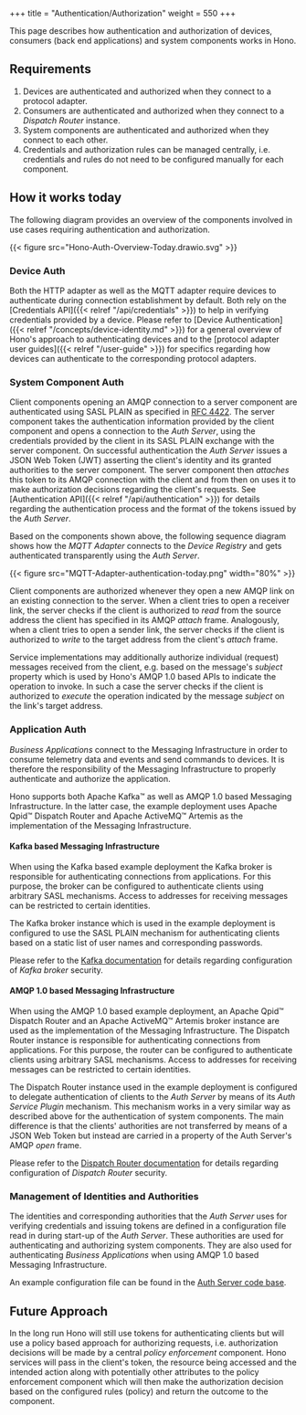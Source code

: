 +++
title = "Authentication/Authorization"
weight = 550
+++

This page describes how authentication and authorization of devices, consumers (back end applications) and system
components works in Hono.
<!--more-->

## Requirements

1. Devices are authenticated and authorized when they connect to a protocol adapter.
1. Consumers are authenticated and authorized when they connect to a *Dispatch Router* instance.
1. System components are authenticated and authorized when they connect to each other.
1. Credentials and authorization rules can be managed centrally, i.e. credentials and rules do not need to be
   configured manually for each component.

## How it works today

The following diagram provides an overview of the components involved in use cases requiring authentication and
authorization.

{{< figure src="Hono-Auth-Overview-Today.drawio.svg" >}}

### Device Auth

Both the HTTP adapter as well as the MQTT adapter require devices to authenticate during connection establishment by
default. Both rely on the [Credentials API]({{< relref "/api/credentials" >}}) to help in verifying credentials
provided by a device. Please refer to [Device Authentication]({{< relref "/concepts/device-identity.md" >}}) for a
general overview of Hono's approach to authenticating devices and to the
[protocol adapter user guides]({{< relref "/user-guide" >}}) for specifics regarding how devices can authenticate to
the corresponding protocol adapters.

### System Component Auth

Client components opening an AMQP connection to a server component are authenticated using SASL PLAIN as specified in
[RFC 4422](https://tools.ietf.org/html/rfc4422). The server component takes the authentication information provided by
the client component and opens a connection to the *Auth Server*, using the credentials provided by the client in its
SASL PLAIN exchange with the server component. On successful authentication the *Auth Server* issues a JSON Web Token
(JWT) asserting the client's identity and its granted authorities to the server component. The server component then
*attaches* this token to its AMQP connection with the client and from then on uses it to make authorization decisions
regarding the client's requests. See [Authentication API]({{< relref "/api/authentication" >}}) for details regarding
the authentication process and the format of the tokens issued by the *Auth Server*.

Based on the components shown above, the following sequence diagram shows how the *MQTT Adapter* connects to the
*Device Registry* and gets authenticated transparently using the *Auth Server*.

{{< figure src="MQTT-Adapter-authentication-today.png" width="80%" >}}

Client components are authorized whenever they open a new AMQP link on an existing connection to the server. When a
client tries to open a receiver link, the server checks if the client is authorized to *read* from the source address
the client has specified in its AMQP *attach* frame. Analogously, when a client tries to open a sender link, the server
checks if the client is authorized to *write* to the target address from the client's *attach* frame.

Service implementations may additionally authorize individual (request) messages received from the client, e.g. based
on the message's *subject* property which is used by Hono's AMQP 1.0 based APIs to indicate the operation to invoke.
In such a case the server checks if the client is authorized to *execute* the operation indicated by the message
*subject* on the link's target address.

### Application Auth

*Business Applications* connect to the Messaging Infrastructure in order to consume telemetry data and events and send
commands to devices. It is therefore the responsibility of the Messaging Infrastructure to properly authenticate and
authorize the application.

Hono supports both Apache Kafka&trade; as well as AMQP 1.0 based Messaging Infrastructure. In the latter case, the
example deployment uses Apache Qpid&trade; Dispatch Router and Apache ActiveMQ&trade; Artemis as the implementation of
the Messaging Infrastructure.

#### Kafka based Messaging Infrastructure

When using the Kafka based example deployment the Kafka broker is responsible for authenticating connections from
applications. For this purpose, the broker can be configured to authenticate clients using arbitrary SASL mechanisms.
Access to addresses for receiving messages can be restricted to certain identities.

The Kafka broker instance which is used in the example deployment is configured to use the SASL PLAIN mechanism for
authenticating clients based on a static list of user names and corresponding passwords.

Please refer to the [Kafka documentation](https://kafka.apache.org/documentation/#security) for details regarding
configuration of *Kafka broker* security.

#### AMQP 1.0 based Messaging Infrastructure

When using the AMQP 1.0 based example deployment, an Apache Qpid&trade; Dispatch Router and an Apache ActiveMQ&trade;
Artemis broker instance are used as the implementation of the Messaging Infrastructure. The Dispatch Router instance
is responsible for authenticating connections from applications. For this purpose, the router can be configured to
authenticate clients using arbitrary SASL mechanisms. Access to addresses for receiving messages can be restricted
to certain identities.

The Dispatch Router instance used in the example deployment is configured to delegate authentication of
clients to the *Auth Server* by means of its *Auth Service Plugin* mechanism. This mechanism works in a very similar
way as described above for the authentication of system components. The main difference is that the clients'
authorities are not transferred by means of a JSON Web Token but instead are carried in a property of the Auth Server's
AMQP *open* frame.

Please refer to the [Dispatch Router documentation](https://qpid.apache.org/components/dispatch-router/index.html) for
details regarding configuration of *Dispatch Router* security.

### Management of Identities and Authorities

The identities and corresponding authorities that the *Auth Server* uses for verifying credentials and issuing tokens
are defined in a configuration file read in during start-up of the *Auth Server*. These authorities are used for
authenticating and authorizing system components. They are also used for authenticating *Business Applications* when
using AMQP 1.0 based Messaging Infrastructure.

An example configuration file can be found in the [Auth Server code base](https://github.com/eclipse/hono/blob/master/services/auth-base/src/test/resources/authentication-service-test-permissions.json).

## Future Approach

In the long run Hono will still use tokens for authenticating clients but will use a policy based approach for
authorizing requests, i.e. authorization decisions will be made by a central *policy enforcement* component.
Hono services will pass in the client's token, the resource being accessed and the intended action along with
potentially other attributes to the policy enforcement component which will then make the authorization decision
based on the configured rules (policy) and return the outcome to the component.
